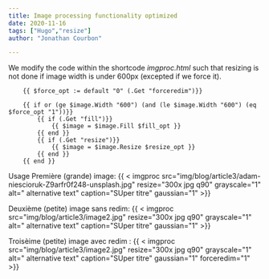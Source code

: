 ```yaml
---
title: Image processing functionality optimized
date: 2020-11-16
tags: ["Hugo","resize"]
author: "Jonathan Courbon"

---
```

We modify the code within the shortcode *imgproc.html* such that resizing is not done if image width is under 600px (excepted if we force it).

        {{ $force_opt := default "0" (.Get "forceredim")}}

        {{ if or (ge $image.Width "600") (and (le $image.Width "600") (eq $force_opt "1"))}}
        	{{ if (.Get "fill")}}
        		{{ $image = $image.Fill $fill_opt }}
        	{{ end }}
        	{{ if (.Get "resize")}}
        		{{ $image = $image.Resize $resize_opt }}
        	{{ end }}
        {{ end }}
        
        
        
Usage
Première (grande) image:
        {{ < imgproc src="img/blog/article3/adam-niescioruk-Z9arfr0f248-unsplash.jpg" resize="300x jpg q90" grayscale="1" alt=" alternative text" caption="SUper titre" gaussian="1" >}}

Deuxième (petite) image sans redim:
        {{ < imgproc src="img/blog/article3/image2.jpg" resize="300x jpg q90" grayscale="1" alt=" alternative text" caption="SUper titre" gaussian="1" >}}

Troisèime (petite) image avec redim :
        {{ < imgproc src="img/blog/article3/image2.jpg" resize="300x jpg q90" grayscale="1" alt=" alternative text" caption="SUper titre" gaussian="1" forceredim="1" >}}
